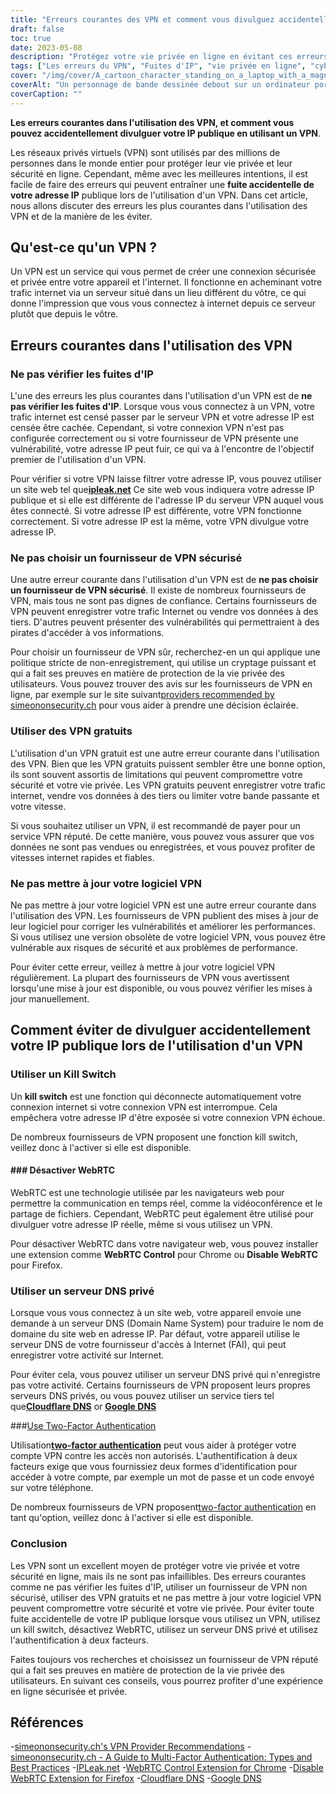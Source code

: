```yaml
---
title: "Erreurs courantes des VPN et comment vous divulguez accidentellement votre IP publique"
draft: false
toc: true
date: 2023-05-08
description: "Protégez votre vie privée en ligne en évitant ces erreurs courantes de VPN qui peuvent entraîner une fuite accidentelle de votre adresse IP publique."
tags: ["Les erreurs du VPN", "Fuites d'IP", "vie privée en ligne", "cybersécurité", "sécurité internet", "réseau privé virtuel", "WebRTC", "Serveur DNS", "Fournisseur de VPN", "authentification à deux facteurs", "Logiciel VPN", "interrupteur d'arrêt d'urgence", "confidentialité des données", "internet privacy", "cybermenaces", "la sécurité des données", "sécurité des réseaux", "sécurité en ligne", "anonymat en ligne", "navigation anonyme"]
cover: "/img/cover/A_cartoon_character_standing_on_a_laptop_with_a_magnifying_glass.png"
coverAlt: "Un personnage de bande dessinée debout sur un ordinateur portable avec une loupe, à la recherche d'une vie privée en ligne."
coverCaption: ""
---
```


**Les erreurs courantes dans l'utilisation des VPN, et comment vous pouvez accidentellement divulguer votre IP publique en utilisant un VPN**.

Les réseaux privés virtuels (VPN) sont utilisés par des millions de personnes dans le monde entier pour protéger leur vie privée et leur sécurité en ligne. Cependant, même avec les meilleures intentions, il est facile de faire des erreurs qui peuvent entraîner une **fuite accidentelle de votre adresse IP** publique lors de l'utilisation d'un VPN. Dans cet article, nous allons discuter des erreurs les plus courantes dans l'utilisation des VPN et de la manière de les éviter.

## Qu'est-ce qu'un VPN ?

Un VPN est un service qui vous permet de créer une connexion sécurisée et privée entre votre appareil et l'internet. Il fonctionne en acheminant votre trafic internet via un serveur situé dans un lieu différent du vôtre, ce qui donne l'impression que vous vous connectez à internet depuis ce serveur plutôt que depuis le vôtre.

## Erreurs courantes dans l'utilisation des VPN

### Ne pas vérifier les fuites d'IP

L'une des erreurs les plus courantes dans l'utilisation d'un VPN est de **ne pas vérifier les fuites d'IP**. Lorsque vous vous connectez à un VPN, votre trafic internet est censé passer par le serveur VPN et votre adresse IP est censée être cachée. Cependant, si votre connexion VPN n'est pas configurée correctement ou si votre fournisseur de VPN présente une vulnérabilité, votre adresse IP peut fuir, ce qui va à l'encontre de l'objectif premier de l'utilisation d'un VPN.

Pour vérifier si votre VPN laisse filtrer votre adresse IP, vous pouvez utiliser un site web tel que[**ipleak.net**](https://ipleak.net/) Ce site web vous indiquera votre adresse IP publique et si elle est différente de l'adresse IP du serveur VPN auquel vous êtes connecté. Si votre adresse IP est différente, votre VPN fonctionne correctement. Si votre adresse IP est la même, votre VPN divulgue votre adresse IP.

### Ne pas choisir un fournisseur de VPN sécurisé

Une autre erreur courante dans l'utilisation d'un VPN est de **ne pas choisir un fournisseur de VPN sécurisé**. Il existe de nombreux fournisseurs de VPN, mais tous ne sont pas dignes de confiance. Certains fournisseurs de VPN peuvent enregistrer votre trafic Internet ou vendre vos données à des tiers. D'autres peuvent présenter des vulnérabilités qui permettraient à des pirates d'accéder à vos informations.

Pour choisir un fournisseur de VPN sûr, recherchez-en un qui applique une politique stricte de non-enregistrement, qui utilise un cryptage puissant et qui a fait ses preuves en matière de protection de la vie privée des utilisateurs. Vous pouvez trouver des avis sur les fournisseurs de VPN en ligne, par exemple sur le site suivant[providers recommended by simeononsecurity.ch](https://simeononsecurity.ch/recommendations/vpns/) pour vous aider à prendre une décision éclairée.

### Utiliser des VPN gratuits

L'utilisation d'un VPN gratuit est une autre erreur courante dans l'utilisation des VPN. Bien que les VPN gratuits puissent sembler être une bonne option, ils sont souvent assortis de limitations qui peuvent compromettre votre sécurité et votre vie privée. Les VPN gratuits peuvent enregistrer votre trafic internet, vendre vos données à des tiers ou limiter votre bande passante et votre vitesse.

Si vous souhaitez utiliser un VPN, il est recommandé de payer pour un service VPN réputé. De cette manière, vous pouvez vous assurer que vos données ne sont pas vendues ou enregistrées, et vous pouvez profiter de vitesses internet rapides et fiables.

### Ne pas mettre à jour votre logiciel VPN

Ne pas mettre à jour votre logiciel VPN est une autre erreur courante dans l'utilisation des VPN. Les fournisseurs de VPN publient des mises à jour de leur logiciel pour corriger les vulnérabilités et améliorer les performances. Si vous utilisez une version obsolète de votre logiciel VPN, vous pouvez être vulnérable aux risques de sécurité et aux problèmes de performance.

Pour éviter cette erreur, veillez à mettre à jour votre logiciel VPN régulièrement. La plupart des fournisseurs de VPN vous avertissent lorsqu'une mise à jour est disponible, ou vous pouvez vérifier les mises à jour manuellement.

## Comment éviter de divulguer accidentellement votre IP publique lors de l'utilisation d'un VPN

### Utiliser un Kill Switch

Un **kill switch** est une fonction qui déconnecte automatiquement votre connexion internet si votre connexion VPN est interrompue. Cela empêchera votre adresse IP d'être exposée si votre connexion VPN échoue.

De nombreux fournisseurs de VPN proposent une fonction kill switch, veillez donc à l'activer si elle est disponible.

#### ### Désactiver WebRTC

WebRTC est une technologie utilisée par les navigateurs web pour permettre la communication en temps réel, comme la vidéoconférence et le partage de fichiers. Cependant, WebRTC peut également être utilisé pour divulguer votre adresse IP réelle, même si vous utilisez un VPN.

Pour désactiver WebRTC dans votre navigateur web, vous pouvez installer une extension comme **WebRTC Control** pour Chrome ou **Disable WebRTC** pour Firefox.

### Utiliser un serveur DNS privé

Lorsque vous vous connectez à un site web, votre appareil envoie une demande à un serveur DNS (Domain Name System) pour traduire le nom de domaine du site web en adresse IP. Par défaut, votre appareil utilise le serveur DNS de votre fournisseur d'accès à Internet (FAI), qui peut enregistrer votre activité sur Internet.

Pour éviter cela, vous pouvez utiliser un serveur DNS privé qui n'enregistre pas votre activité. Certains fournisseurs de VPN proposent leurs propres serveurs DNS privés, ou vous pouvez utiliser un service tiers tel que[**Cloudflare DNS**](https://1.1.1.1/) or [**Google DNS**](https://developers.google.com/speed/public-dns) 

###[Use Two-Factor Authentication](https://simeononsecurity.ch/articles/what-are-the-diferent-kinds-of-factors-in-mfa/)

Utilisation[**two-factor authentication**](https://simeononsecurity.ch/articles/what-are-the-diferent-kinds-of-factors-in-mfa/) peut vous aider à protéger votre compte VPN contre les accès non autorisés. L'authentification à deux facteurs exige que vous fournissiez deux formes d'identification pour accéder à votre compte, par exemple un mot de passe et un code envoyé sur votre téléphone.

De nombreux fournisseurs de VPN proposent[two-factor authentication](https://simeononsecurity.ch/articles/what-are-the-diferent-kinds-of-factors-in-mfa/) en tant qu'option, veillez donc à l'activer si elle est disponible.

### Conclusion

Les VPN sont un excellent moyen de protéger votre vie privée et votre sécurité en ligne, mais ils ne sont pas infaillibles. Des erreurs courantes comme ne pas vérifier les fuites d'IP, utiliser un fournisseur de VPN non sécurisé, utiliser des VPN gratuits et ne pas mettre à jour votre logiciel VPN peuvent compromettre votre sécurité et votre vie privée. Pour éviter toute fuite accidentelle de votre IP publique lorsque vous utilisez un VPN, utilisez un kill switch, désactivez WebRTC, utilisez un serveur DNS privé et utilisez l'authentification à deux facteurs.

Faites toujours vos recherches et choisissez un fournisseur de VPN réputé qui a fait ses preuves en matière de protection de la vie privée des utilisateurs. En suivant ces conseils, vous pourrez profiter d'une expérience en ligne sécurisée et privée.

## Références

-[simeononsecurity.ch's VPN Provider Recommendations](https://simeononsecurity.ch/recommendations/vpns/)
-[simeononsecurity.ch - A Guide to Multi-Factor Authentication: Types and Best Practices](https://simeononsecurity.ch/articles/what-are-the-diferent-kinds-of-factors-in-mfa/)
-[IPLeak.net](https://ipleak.net/)
-[WebRTC Control Extension for Chrome](https://chrome.google.com/webstore/detail/webrtc-control/fjkmabmdepjfammlpliljpnbhleegehm?hl=en)
-[Disable WebRTC Extension for Firefox](https://addons.mozilla.org/en-US/firefox/addon/happy-bonobo-disable-webrtc/?utm_source=addons.mozilla.org&utm_medium=referral&utm_content=search)
-[Cloudflare DNS](https://1.1.1.1/)
-[Google DNS](https://developers.google.com/speed/public-dns)

